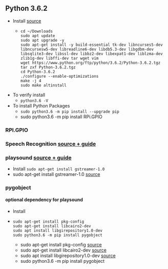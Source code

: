 ## Python 3.6.2
- Install [source](https://krystof.io/installing-alternative-python-versions-on-raspberry-pi/)
  - ```
    cd ~/Downloads
    sudo apt update
    sudo apt upgrade -y
    sudo apt-get install -y build-essential tk-dev libncurses5-dev libncursesw5-dev libreadline6-dev libdb5.3-dev libgdbm-dev libsqlite3-dev libssl-dev libbz2-dev libexpat1-dev liblzma-dev zlib1g-dev libffi-dev tar wget vim
    wget https://www.python.org/ftp/python/3.6.2/Python-3.6.2.tgz
    tar zxf Python-3.6.2.tgz
    cd Python-3.6.2
    ./configure --enable-optimizations
    make -j 4
    sudo make altinstall
    ```
- To verify install
  - ```python3.6 -V```
- To install Python Packages
  - ```sudo python3.6 -m pip install --upgrade pip```
  - sudo python3.6 -m pip install RPi.GPIO



### RPI.GPIO

### Speech Recognition [source + guide](https://realpython.com/python-speech-recognition/#how-speech-recognition-works-an-overview)

### playsound [source + guide](https://www.geeksforgeeks.org/play-sound-in-python/)
- Install
```sudo apt-get install gstreamer-1.0```
- sudo apt-get install gstreamer-1.0 [source](https://stackoverflow.com/questions/40246437/problems-with-gst-in-python-program)


### pygobject
#### optional dependency for playsound
- Install
- ```
  sudo apt-get install pkg-config
  sudo apt-get install libcairo2-dev
  sudo apt install libgirepository1.0-dev
  sudo python3.6 -m pip install pygobject
  ```
  - sudo apt-get install pkg-config [source](https://github.com/3b1b/manim/issues/751)
  - sudo apt-get install libcairo2-dev [source](https://github.com/3b1b/manim/issues/751)
  - sudo apt install libgirepository1.0-dev [source](https://stackoverflow.com/questions/18025730/pygobject-2-28-6-wont-configure-no-package-gobject-introspection-1-0-found)
  - sudo python3.6 -m pip install pygobject